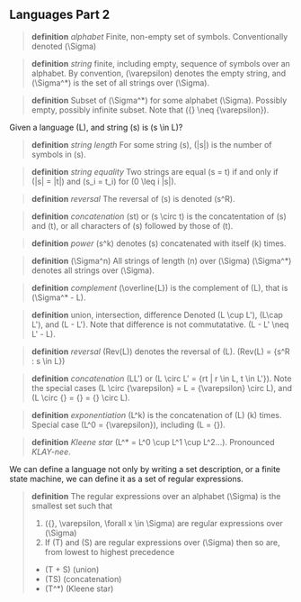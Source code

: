## Languages Part 2

> **definition**
> *alphabet*
> Finite, non-empty set of symbols. Conventionally denoted \(\Sigma\)

> **definition**
> *string*
> finite, including empty, sequence of symbols over an alphabet. By convention, \(\varepsilon\) denotes the empty string, and \(\Sigma^*\) is the set of all strings over \(\Sigma\).

> **definition**
> Subset of \(\Sigma^*\) for some alphabet \(\Sigma\). Possibly empty, possibly infinite subset. Note that \(\{\} \neq \{\varepsilon\}\).

Given a language \(L\), and string \(s\) is \(s \in L\)?

> **definition**
> *string length*
> For some string \(s\), \(|s|\) is the number of symbols in \(s\).

> **definition**
> *string equality*
> Two strings are equal \(s = t\) if and only if \(|s| = |t|\) and \(s_i = t_i\) for \(0 \leq i |s|\).

> **definition**
> *reversal*
> The reversal of \(s\) is denoted \(s^R\).

> **definition**
> *concatenation*
> \(st\) or \(s \circ t\) is the concatentation of \(s\) and \(t\), or all characters of \(s\)  followed by those of \(t\).

> **definition**
> *power*
> \(s^k\) denotes \(s\) concatenated with itself \(k\) times.

> **definition**
> \(\Sigma^n\)
> All strings of length \(n\) over \(\Sigma\) \(\Sigma^*\) denotes all strings over \(\Sigma\).

> **definition**
> *complement*
> \(\overline{L}\) is the complement of \(L\), that is \(\Sigma^* - L\).

> **definition**
> union, intersection, difference
> Denoted \(L \cup L'\), \(L\cap L'\), and \(L - L'\). Note that difference is not commutatative. \(L - L' \neq L' - L\).

> **definition**
> *reversal*
> \(Rev(L)\) denotes the reversal of \(L\). \(Rev(L) = \{s^R : s \in L\}\)

> **definition**
> *concatenation*
> \(LL'\) or \(L \circ L' = \{rt | r \in L, t \in L'\}\). Note the special cases \(L \circ \{\varepsilon\} = L = \{\varepsilon\} \circ L\), and \(L \circ \{\} = \{\} = \{\} \circ L\).

> **definition**
> *exponentiation*
> \(L^k\) is the concatenation of \(L\) \(k\) times. Special case \(L^0 = \{\varepsilon\}\), including \(L = \{\}\).

> **definition**
> *Kleene star*
> \(L^* = L^0 \cup L^1 \cup L^2...\). Pronounced *KLAY-nee*.


We can define a language not only by writing a set description, or a finite state machine, we can define it as a set of regular expressions.

> **definition**
> The regular expressions over an alphabet \(\Sigma\) is the smallest set such that 
> 1. \(\{\}, \varepsilon, \forall x \in \Sigma\) are regular expressions over \(\Sigma\)
> 2. If \(T\) and \(S\) are regular expressions over \(\Sigma\) then so are, from lowest to highest precedence
>   * \(T + S\) (union)
>   * \(TS\) (concatenation)
>   * \(T^*\)  (Kleene star)